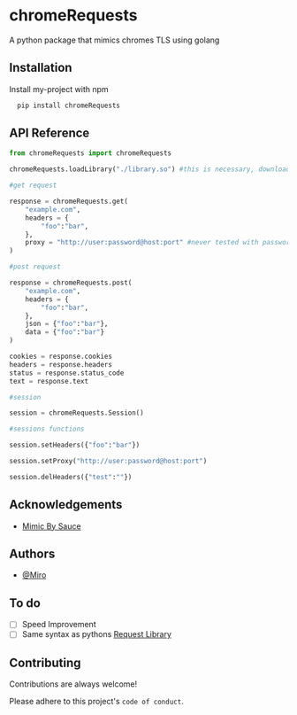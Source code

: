 # chromeRequests

A python package that mimics chromes TLS using golang

## Installation

Install my-project with npm

```bash
  pip install chromeRequests
```

## API Reference

```py
from chromeRequests import chromeRequests

chromeRequests.loadLibrary("./library.so") #this is necessary, download from GoLangSource folder.

#get request

response = chromeRequests.get(
    "example.com",
    headers = {
        "foo":"bar",
    },
    proxy = "http://user:password@host:port" #never tested with passwordless.
)

#post request

response = chromeRequests.post(
    "example.com",
    headers = {
        "foo":"bar",
    },
    json = {"foo":"bar"},
    data = {"foo":"bar"}
)

cookies = response.cookies
headers = response.headers
status = response.status_code
text = response.text

#session

session = chromeRequests.Session()

#sessions functions

session.setHeaders({"foo":"bar"})

session.setProxy("http://user:password@host:port")

session.delHeaders({"test":""})

```

## Acknowledgements

- [Mimic By Sauce](https://github.com/saucesteals/mimic)

## Authors

- [@Miro](https://github.com/miromiro11)

## To do

- [ ] Speed Improvement
- [ ] Same syntax as pythons [Request Library](https://pypi.org/project/requests/)

## Contributing

Contributions are always welcome!

Please adhere to this project's `code of conduct`.
